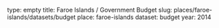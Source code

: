 type: empty
title: Faroe Islands / Government Budget
slug: places/faroe-islands/datasets/budget
place: faroe-islands
dataset: budget
year: 2014
